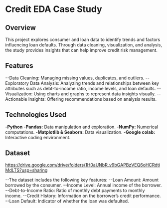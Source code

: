 # Credit EDA Case Study

## Overview
This project explores consumer and loan data to identify trends and factors influencing loan defaults. Through data cleaning, visualization, and analysis, the study provides insights that can help improve credit risk management.

## Features
--Data Cleaning: Managing missing values, duplicates, and outliers.
--Exploratory Data Analysis: Analyzing trends and relationships between key attributes such as debt-to-income ratio, income levels, and loan defaults.
--Visualization: Using charts and graphs to represent data insights visually.
--Actionable Insights: Offering recommendations based on analysis results.

## Technologies Used
-**Python**
-**Pandas:** Data manipulation and exploration.
-**NumPy:** Numerical computations.
-**Matplotlib & Seaborn:** Data visualization.
-**Google colab:** Interactive coding environment.

## Dataset
https://drive.google.com/drive/folders/1H0aUNbR_v9bGAPBzVEQ6oHCRdtiMdLTS?usp=sharing

--The dataset includes the following key features:
--Loan Amount: Amount borrowed by the consumer.
--Income Level: Annual income of the borrower.
--Debt-to-Income Ratio: Ratio of monthly debt payments to monthly income.
--Credit History: Information on the borrower’s credit performance.
--Loan Default: Indicator of whether the loan was defaulted.

## Getting Started
**Prerequisites**
--Python 3.7 or later.
--Libraries: Pandas, NumPy, Matplotlib, Seaborn.

## Installation

Clone the repository:

~git clone https://github.com/yourusername/credit-eda-case-study.git
cd credit-eda-case-study~

## Install dependencies:

--pip install pandas numpy matplotlib seaborn
--Open the project in Jupyter Notebook or Google Colab:
--google colab Credit_EDA.ipynb

## Key Insights
-**Debt-to-Income Ratios:** Higher ratios are associated with increased defaults.
-**Credit History:** Borrowers with shorter credit histories are at greater risk of defaulting.
-**Income Levels:** Lower income levels correspond to higher default rates.

## Recommendations

Tighten lending policies for borrowers with high debt-to-income ratios.
Promote the development of strong credit histories among borrowers.
Design flexible repayment plans for high-risk customers.

## Future Enhancements

--Integrate predictive machine learning models to assess default probabilities.
--Conduct regional and demographic-specific analysis.
--Incorporate time-series data to analyze trends over time.

## Contributing
Contributions are welcome! Please fork this repository, make changes, and submit a pull request. Ensure your changes align with the project goals.
